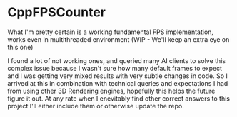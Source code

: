 # CppFPSCounter

What I'm pretty certain is a working fundamental FPS implementation, works even in multithreaded environment (WIP - We'll keep an extra eye on this one)

I found a lot of not working ones, and queried many AI clients to solve this complex issue because I wasn't sure how many default frames to expect and I was getting very mixed results with very subtle changes in code. So I arrived at this in combination with technical queries and expectations I had from using other 3D Rendering engines, hopefully this helps the future figure it out. At any rate when I enevitably find other correct answers to this project I'll either include them or otherwise update the repo.
